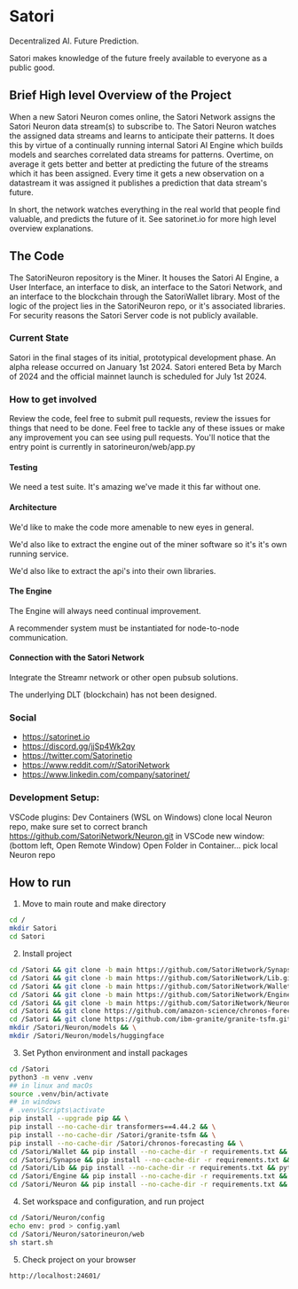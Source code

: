 # Satori

Decentralized AI. Future Prediction.

Satori makes knowledge of the future freely available to everyone as a public good.

## Brief High level Overview of the Project

When a new Satori Neuron comes online, the Satori Network assigns the Satori Neuron data stream(s) to subscribe to. The Satori Neuron watches the assigned data streams and learns to anticipate their patterns. It does this by virtue of a continually running internal Satori AI Engine which builds models and searches correlated data streams for patterns. Overtime, on average it gets better and better at predicting the future of the streams which it has been assigned. Every time it gets a new observation on a datastream it was assigned it publishes a prediction that data stream's future.

In short, the network watches everything in the real world that people find valuable, and predicts the future of it. See satorinet.io for more high level overview explanations.

## The Code

The SatoriNeuron repository is the Miner. It houses the Satori AI Engine, a User Interface, an interface to disk, an interface to the Satori Network, and an interface to the blockchain through the SatoriWallet library. Most of the logic of the project lies in the SatoriNeuron repo, or it's associated libraries. For security reasons the Satori Server code is not publicly available.

### Current State

Satori in the final stages of its initial, prototypical development phase. An alpha release occurred on January 1st 2024. Satori entered Beta by March of 2024 and the official mainnet launch is scheduled for July 1st 2024.

### How to get involved

Review the code, feel free to submit pull requests, review the issues for things that need to be done.
Feel free to tackle any of these issues or make any improvement you can see using pull requests. You'll notice that the entry point is currently in satorineuron/web/app.py

#### Testing

We need a test suite. It's amazing we've made it this far without one.

#### Architecture

We'd like to make the code more amenable to new eyes in general.

We'd also like to extract the engine out of the miner software so it's it's own running service.

We'd also like to extract the api's into their own libraries.

#### The Engine

The Engine will always need continual improvement.

A recommender system must be instantiated for node-to-node communication.

#### Connection with the Satori Network

Integrate the Streamr network or other open pubsub solutions.

The underlying DLT (blockchain) has not been designed.

### Social

- <https://satorinet.io>
- <https://discord.gg/jjSp4Wk2qy>
- <https://twitter.com/Satorinetio>
- <https://www.reddit.com/r/SatoriNetwork>
- <https://www.linkedin.com/company/satorinet/>


### Development Setup:

VSCode plugins: Dev Containers (WSL on Windows)
clone local Neuron repo, make sure set to correct branch
https://github.com/SatoriNetwork/Neuron.git
in VSCode new window:
(bottom left, Open Remote Window) Open Folder in Container...
pick local Neuron repo

## How to run

1. Move to main route and make directory
```bash
cd /
mkdir Satori
cd Satori
```

2. Install project
```bash
cd /Satori && git clone -b main https://github.com/SatoriNetwork/Synapse.git && \
cd /Satori && git clone -b main https://github.com/SatoriNetwork/Lib.git && \
cd /Satori && git clone -b main https://github.com/SatoriNetwork/Wallet.git && \
cd /Satori && git clone -b main https://github.com/SatoriNetwork/Engine.git && \
cd /Satori && git clone -b main https://github.com/SatoriNetwork/Neuron.git && \
cd /Satori && git clone https://github.com/amazon-science/chronos-forecasting.git && \
cd /Satori && git clone https://github.com/ibm-granite/granite-tsfm.git && \
mkdir /Satori/Neuron/models && \
mkdir /Satori/Neuron/models/huggingface
```

3. Set Python environment and install packages
```bash
cd /Satori
python3 -m venv .venv
## in linux and macOs
source .venv/bin/activate
## in windows
# .venv\Scripts\activate
pip install --upgrade pip && \
pip install --no-cache-dir transformers==4.44.2 && \
pip install --no-cache-dir /Satori/granite-tsfm && \
pip install --no-cache-dir /Satori/chronos-forecasting && \
cd /Satori/Wallet && pip install --no-cache-dir -r requirements.txt && python setup.py develop && \
cd /Satori/Synapse && pip install --no-cache-dir -r requirements.txt && python setup.py develop && \
cd /Satori/Lib && pip install --no-cache-dir -r requirements.txt && python setup.py develop && \
cd /Satori/Engine && pip install --no-cache-dir -r requirements.txt && python setup.py develop && \
cd /Satori/Neuron && pip install --no-cache-dir -r requirements.txt && python setup.py develop
```

4. Set workspace and configuration, and run project
```bash
cd /Satori/Neuron/config
echo env: prod > config.yaml
cd /Satori/Neuron/satorineuron/web
sh start.sh
```

5. Check project on your browser
```bash
http://localhost:24601/
```